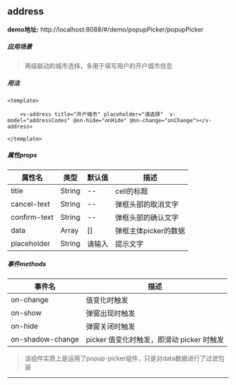 ## address

**demo地址:**  http://localhost:8088/#/demo/popupPicker/popupPicker

##### 应用场景
> 两级联动的城市选择，多用于填写用户的开户城市信息

##### 用法
```
<template>

    <v-address title="开户城市" placeholder="请选择"  v-model="addressCodes" @on-hide="onHide" @on-change="onChange"></v-address>
    
</template>

```

##### 属性props
属性名| 类型| 默认值| 描述
---|---|---|---
title | String| -- | cell的标题
cancel-text | String| -- | 弹框头部的取消文字
confirm-text | String| -- | 弹框头部的确认文字
data | Array| [] | 弹框主体picker的数据
placeholder | String| 请输入 | 提示文字

##### 事件methods
事件名|  描述
---|---
on-change | 值变化时触发
on-show | 弹窗出现时触发
on-hide | 弹窗关闭时触发
on-shadow-change | picker 值变化时触发，即滑动 picker 时触发



> 该组件实质上是运用了popup-picker组件，只是对data数据进行了过滤包装
---